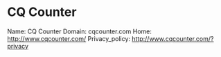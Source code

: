 
# CQ Counter

Name: CQ Counter
Domain: cqcounter.com
Home: http://www.cqcounter.com/
Privacy_policy: http://www.cqcounter.com/?privacy
